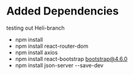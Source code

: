 # Added Dependencies

testing out Heli-branch

- npm install
- npm install react-router-dom
- npm install axios
- npm install react-bootstrap bootstrap@4.6.0
- npm install json-server --save-dev
